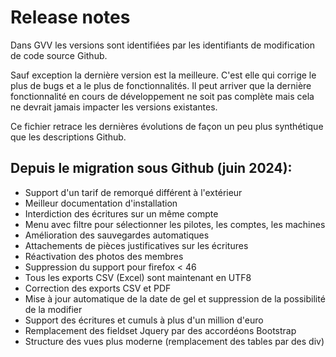 # Release notes

Dans GVV les versions sont identifiées par les identifiants de modification de code source Github.

Sauf exception la dernière version est la meilleure. C'est elle qui corrige le plus de bugs et a le plus de fonctionnalités. Il peut arriver que la dernière fonctionnalité en cours de développement ne soit pas complète mais cela ne devrait jamais impacter les versions existantes.

Ce fichier retrace les dernières évolutions de façon un peu plus synthétique que les descriptions Github.

## Depuis le migration sous Github (juin 2024):

* Support d'un tarif de remorqué différent à l'extérieur
* Meilleur documentation d'installation
* Interdiction des écritures sur un même compte
* Menu avec filtre pour sélectionner les pilotes, les comptes, les machines
* Amélioration des sauvegardes automatiques
* Attachements de pièces justificatives sur les écritures
* Réactivation des photos des membres
* Suppression du support pour firefox < 46
* Tous les exports CSV (Excel) sont maintenant en UTF8
* Correction des exports CSV et PDF
* Mise à jour automatique de la date de gel et suppression de la possibilité de la modifier
* Support des écritures et cumuls à plus d'un million d'euro
* Remplacement des fieldset Jquery par des accordéons Bootstrap
* Structure des vues plus moderne (remplacement des tables par des div)
  
